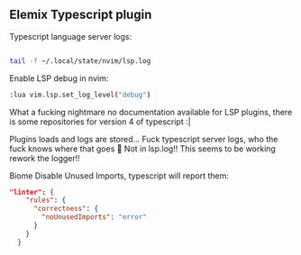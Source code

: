 ## Elemix Typescript plugin

Typescript language server logs:

```bash

tail -f ~/.local/state/nvim/lsp.log
```

Enable LSP debug in nvim:

```bash
:lua vim.lsp.set_log_level("debug")
```

What a fucking nightmare no documentation available for LSP plugins, there is some repositories for version 4 of typescript :|

Plugins loads and logs are stored... Fuck typescript server logs, who the fuck knows where that goes :shrug: Not in lsp.log!! This seems to be working rework the logger!!

Biome Disable Unused Imports, typescript will report them:
```json
"linter": {
    "rules": {
      "correctness": {
        "noUnusedImports": "error"
      }
    }
  }
```
